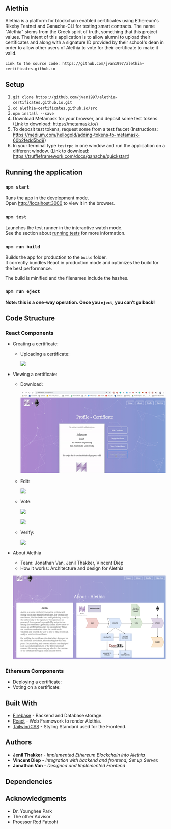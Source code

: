 ## Alethia
Alethia is a platform for blockchain enabled certificates using Ethereum's Rikeby Testnet and Ganache-CLI for testing smart contracts. The name "Alethia" stems from the Greek spirit of truth, something that this project values. The intent of this application is to allow alumni to upload their certificates and along with a signature ID provided by their school's dean in order to allow other users of Alethia to vote for their certificate to make it valid. 

`Link to the source code: https://github.com/jvan1997/alethia-certificates.github.io`

## Setup 
1. `git clone https://github.com/jvan1997/alethia-certificates.github.io.git`
2. `cd alethia-certificates.github.io/src`
3. `npm install --save`
4. Download Metamask for your browser, and deposit some test tokens. (Link to download: https://metamask.io/)
5. To deposit test tokens, request some from a test faucet (Instructions: https://medium.com/hellogold/adding-tokens-to-metamask-60b2fedd5bd9)
6. In your terminal type `testrpc` in one window and run the application on a different window. (Link to download: https://truffleframework.com/docs/ganache/quickstart)

## Running the application

### `npm start`

Runs the app in the development mode.<br>
Open [http://localhost:3000](http://localhost:3000) to view it in the browser.

### `npm test`

Launches the test runner in the interactive watch mode.<br>
See the section about [running tests](https://facebook.github.io/create-react-app/docs/running-tests) for more information.

### `npm run build`

Builds the app for production to the `build` folder.<br>
It correctly bundles React in production mode and optimizes the build for the best performance.

The build is minified and the filenames include the hashes.<br>

### `npm run eject`

**Note: this is a one-way operation. Once you `eject`, you can’t go back!**

## Code Structure

### React Components
* Creating a certificate:
  * Uploading a certificate:

    ![](/src/Gifs/Create.gif)

* Viewing a certificate:
  * Download:

    ![](/src/Gifs/Download.gif)

  * Edit:

    ![](/src/Gifs/Edit.gif)

  * Vote:

    ![](/src/Gifs/UnverifiedVote.gif)
    
    ![](/src/Gifs/VerifiedVote.gif)

  * Verify:

    ![](/src/Gifs/Verify.gif)
* About Alethia
  * Team: Jonathan Van, Jenil Thakker, Vincent Diep
  * How it works: Architecture and design for Alethia

  ![](/src/Gifs/About.png)

### Ethereum Components
+ Deploying a certificate:
+ Voting on a certificate:

## Built With

* [Firebase](https://github.com/firebase/) - Backend and Database storage.
* [React](https://github.com/facebook/react) - Web Framework to render Alethia.
* [TailwindCSS](https://github.com/tailwindcss/tailwindcss) - Styling Standard used for the Frontend.

## Authors

* **Jenil Thakker** - *Implemented Ethereum Blockchain into Alethia*
* **Vincent Diep** - *Integration with backend and frontend; Set up Server.*
* **Jonathan Van** - *Designed and Implemented Frontend*

## Dependencies

## Acknowledgments

* Dr. Younghee Park
* The other Advisor
* Proessor Rod Fatoohi

